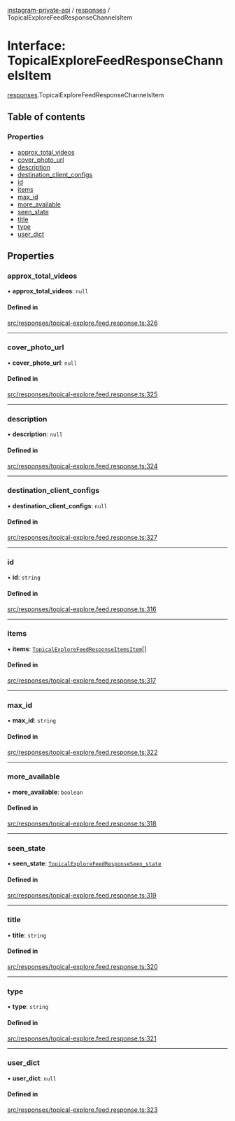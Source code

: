 [instagram-private-api](../../README.md) / [responses](../../modules/responses.md) / TopicalExploreFeedResponseChannelsItem

# Interface: TopicalExploreFeedResponseChannelsItem

[responses](../../modules/responses.md).TopicalExploreFeedResponseChannelsItem

## Table of contents

### Properties

- [approx\_total\_videos](TopicalExploreFeedResponseChannelsItem.md#approx_total_videos)
- [cover\_photo\_url](TopicalExploreFeedResponseChannelsItem.md#cover_photo_url)
- [description](TopicalExploreFeedResponseChannelsItem.md#description)
- [destination\_client\_configs](TopicalExploreFeedResponseChannelsItem.md#destination_client_configs)
- [id](TopicalExploreFeedResponseChannelsItem.md#id)
- [items](TopicalExploreFeedResponseChannelsItem.md#items)
- [max\_id](TopicalExploreFeedResponseChannelsItem.md#max_id)
- [more\_available](TopicalExploreFeedResponseChannelsItem.md#more_available)
- [seen\_state](TopicalExploreFeedResponseChannelsItem.md#seen_state)
- [title](TopicalExploreFeedResponseChannelsItem.md#title)
- [type](TopicalExploreFeedResponseChannelsItem.md#type)
- [user\_dict](TopicalExploreFeedResponseChannelsItem.md#user_dict)

## Properties

### approx\_total\_videos

• **approx\_total\_videos**: ``null``

#### Defined in

[src/responses/topical-explore.feed.response.ts:326](https://github.com/Nerixyz/instagram-private-api/blob/4971f34/src/responses/topical-explore.feed.response.ts#L326)

___

### cover\_photo\_url

• **cover\_photo\_url**: ``null``

#### Defined in

[src/responses/topical-explore.feed.response.ts:325](https://github.com/Nerixyz/instagram-private-api/blob/4971f34/src/responses/topical-explore.feed.response.ts#L325)

___

### description

• **description**: ``null``

#### Defined in

[src/responses/topical-explore.feed.response.ts:324](https://github.com/Nerixyz/instagram-private-api/blob/4971f34/src/responses/topical-explore.feed.response.ts#L324)

___

### destination\_client\_configs

• **destination\_client\_configs**: ``null``

#### Defined in

[src/responses/topical-explore.feed.response.ts:327](https://github.com/Nerixyz/instagram-private-api/blob/4971f34/src/responses/topical-explore.feed.response.ts#L327)

___

### id

• **id**: `string`

#### Defined in

[src/responses/topical-explore.feed.response.ts:316](https://github.com/Nerixyz/instagram-private-api/blob/4971f34/src/responses/topical-explore.feed.response.ts#L316)

___

### items

• **items**: [`TopicalExploreFeedResponseItemsItem`](TopicalExploreFeedResponseItemsItem.md)[]

#### Defined in

[src/responses/topical-explore.feed.response.ts:317](https://github.com/Nerixyz/instagram-private-api/blob/4971f34/src/responses/topical-explore.feed.response.ts#L317)

___

### max\_id

• **max\_id**: `string`

#### Defined in

[src/responses/topical-explore.feed.response.ts:322](https://github.com/Nerixyz/instagram-private-api/blob/4971f34/src/responses/topical-explore.feed.response.ts#L322)

___

### more\_available

• **more\_available**: `boolean`

#### Defined in

[src/responses/topical-explore.feed.response.ts:318](https://github.com/Nerixyz/instagram-private-api/blob/4971f34/src/responses/topical-explore.feed.response.ts#L318)

___

### seen\_state

• **seen\_state**: [`TopicalExploreFeedResponseSeen_state`](TopicalExploreFeedResponseSeen_state.md)

#### Defined in

[src/responses/topical-explore.feed.response.ts:319](https://github.com/Nerixyz/instagram-private-api/blob/4971f34/src/responses/topical-explore.feed.response.ts#L319)

___

### title

• **title**: `string`

#### Defined in

[src/responses/topical-explore.feed.response.ts:320](https://github.com/Nerixyz/instagram-private-api/blob/4971f34/src/responses/topical-explore.feed.response.ts#L320)

___

### type

• **type**: `string`

#### Defined in

[src/responses/topical-explore.feed.response.ts:321](https://github.com/Nerixyz/instagram-private-api/blob/4971f34/src/responses/topical-explore.feed.response.ts#L321)

___

### user\_dict

• **user\_dict**: ``null``

#### Defined in

[src/responses/topical-explore.feed.response.ts:323](https://github.com/Nerixyz/instagram-private-api/blob/4971f34/src/responses/topical-explore.feed.response.ts#L323)
